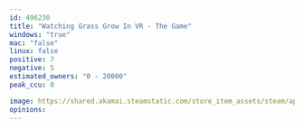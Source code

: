 ```yaml
---
id: 496230
title: "Watching Grass Grow In VR - The Game"
windows: "true"
mac: "false"
linux: false
positive: 7
negative: 5
estimated_owners: "0 - 20000"
peak_ccu: 0

image: https://shared.akamai.steamstatic.com/store_item_assets/steam/apps/496230/header.jpg?t=1511423245
opinions:
---
```

